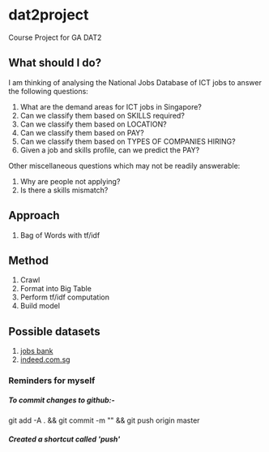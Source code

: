 # dat2project
Course Project for GA DAT2

## What should I do?

I am thinking of analysing the National Jobs Database of ICT jobs
to answer the following questions:

1.  What are the demand areas for ICT jobs in Singapore?
2.  Can we classify them based on SKILLS required?
3.  Can we classify them based on LOCATION?
4.  Can we classify them based on PAY?
5.  Can we classify them based on TYPES OF COMPANIES HIRING?
6.  Given a job and skills profile, can we predict the PAY?

Other miscellaneous questions which may not be readily answerable:

1.  Why are people not applying?
2.  Is there a skills mismatch?

## Approach

1.  Bag of Words with tf/idf

## Method

1.  Crawl
2.  Format into Big Table
3.  Perform tf/idf computation
4.  Build model

## Possible datasets

1. [jobs bank](www.jobsbank.gov.sg)
2. [indeed.com.sg](www.indeed.com.sg)

### Reminders for myself
##### To commit changes to github:-
git add -A . && 
git commit -m "<message here>" && 
git push origin master

##### Created a shortcut called 'push'
